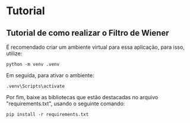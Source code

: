 # Tutorial

## Tutorial de como realizar o Filtro de Wiener  


 É recomendado criar um ambiente virtual para essa aplicação, para isso, utilize:  
 
 ```python -m venv .venv```  
 
 Em seguida, para ativar o ambiente:  
 
 ```.venv\Scripts\activate```  
 
 Por fim, baixe as bibliotecas que estão destacadas no arquivo "requirements.txt", usando o seguinte comando:  
 
 ```pip install -r requirements.txt```

 
